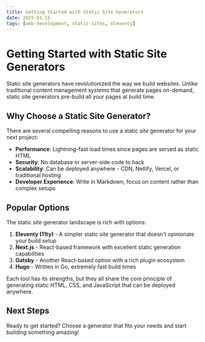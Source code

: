 ```yaml
---
title: Getting Started with Static Site Generators
date: 2025-01-15
tags: [web-development, static-sites, eleventy]
---
```


# Getting Started with Static Site Generators

Static site generators have revolutionized the way we build websites. Unlike traditional content management systems that generate pages on-demand, static site generators pre-build all your pages at build time.

## Why Choose a Static Site Generator?

There are several compelling reasons to use a static site generator for your next project:

- **Performance**: Lightning-fast load times since pages are served as static HTML
- **Security**: No database or server-side code to hack
- **Scalability**: Can be deployed anywhere - CDN, Netlify, Vercel, or traditional hosting
- **Developer Experience**: Write in Markdown, focus on content rather than complex setups

## Popular Options

The static site generator landscape is rich with options:

1. **Eleventy (11ty)** - A simpler static site generator that doesn't opinionate your build setup
2. **Next.js** - React-based framework with excellent static generation capabilities
3. **Gatsby** - Another React-based option with a rich plugin ecosystem
4. **Hugo** - Written in Go, extremely fast build times

Each tool has its strengths, but they all share the core principle of generating static HTML, CSS, and JavaScript that can be deployed anywhere.

## Next Steps

Ready to get started? Choose a generator that fits your needs and start building something amazing!
